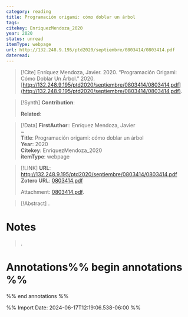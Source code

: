 ```yaml
---
category: reading
title: Programación origami: cómo doblar un árbol
tags: 
citekey: EnriquezMendoza_2020
year: 2020
status: unread
itemType: webpage
url: http://132.248.9.195/ptd2020/septiembre/0803414/0803414.pdf
dateread:
---
```


> [!Cite]
> Enríquez Mendoza, Javier. 2020. “Programación Origami: Cómo Doblar Un Árbol.” 2020. [http://132.248.9.195/ptd2020/septiembre/0803414/0803414.pdf](http://132.248.9.195/ptd2020/septiembre/0803414/0803414.pdf).

>[!Synth]
>**Contribution**: 
>
>**Related**: 
>

>[!Data]
> **FirstAuthor**:: Enríquez Mendoza, Javier  
~    
> **Title**: Programación origami: cómo doblar un árbol  
> **Year**: 2020   
> **Citekey**: EnriquezMendoza_2020  
> **itemType**: webpage    

> [!LINK] 
>**URL**: http://132.248.9.195/ptd2020/septiembre/0803414/0803414.pdf  
>**Zotero URL**: [0803414.pdf](zotero://select/library/items/DLE9GSUM)  
>
>  Attachment: [0803414.pdf](file:///home/jpyamamoto/Zotero/storage/DLE9GSUM/0803414.pdf).



> [!Abstract]
>.
> 
# Notes
>.


# Annotations%% begin annotations %%


%% end annotations %%

%% Import Date: 2024-06-17T12:19:06.538-06:00 %%
